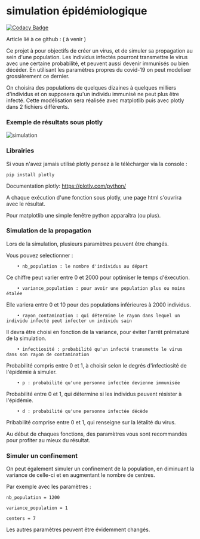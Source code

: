
# simulation épidémiologique 

[![Codacy Badge](https://api.codacy.com/project/badge/Grade/1be197d831a742f5af9d86e04a70721f)](https://app.codacy.com/manual/antoninlefevre45/simulation_virus_covid-19?utm_source=github.com&utm_medium=referral&utm_content=antonin-lfv/simulation_virus_covid-19&utm_campaign=Badge_Grade_Dashboard)

Article lié à ce github : ( à venir )

Ce projet à pour objectifs de créer un virus, et de simuler sa propagation au sein d'une population. Les individus infectés pourront transmettre le virus avec une certaine probabilité, et peuvent aussi devenir immunisés ou bien décéder. 
En utilisant les paramètres propres du covid-19 on peut modeliser grossièrement ce dernier.

On choisira des populations de quelques dizaines à quelques milliers d'individus et on supposera qu'un individu immunisé ne peut plus être infecté.
Cette modélisation sera réalisée avec matplotlib puis avec plotly dans 2 fichiers différents.

### Exemple de résultats sous plotly

![simulation](https://user-images.githubusercontent.com/63207451/87425516-11c8b800-c5de-11ea-855a-641e82b8ee96.png)

### Librairies

Si vous n'avez jamais utilisé plotly pensez à le télécharger via la console :


	pip install plotly


Documentation plotly: <https://plotly.com/python/>

A chaque exécution d'une fonction sous plotly, une page html s'ouvrira avec le résultat.

Pour matplotlib une simple fenêtre python apparaîtra (ou plus).


### Simulation de la propagation

Lors de la simulation, plusieurs paramètres peuvent être changés.

Vous pouvez selectionner :
  
		• nb_population : le nombre d'individus au départ

Ce chiffre peut varier entre 0 et 2000 pour optimiser le temps d'éxecution. 


  
		• variance_population : pour avoir une population plus ou moins étalée

Elle variera entre 0 et 10 pour des populations inférieures à 2000 individus.


 
 		• rayon_contamination : qui détermine le rayon dans lequel un individu infecté peut infecter un individu sain

Il devra être choisi en fonction de la variance, pour éviter l'arrêt prématuré de la simulation.


	
		• infectiosité : probabilité qu'un infecté transmette le virus dans son rayon de contamination

Probabilité compris entre 0 et 1, à choisir selon le degrés d'infectiosité de l'épidémie à simuler.



		• p : probabilité qu'une personne infectée devienne immunisée
	
Probabilité entre 0 et 1, qui détermine si les individus peuvent résister à l'épidémie.


	
		• d : probabilité qu'une personne infectée décède 

Pribabilité comprise entre 0 et 1, qui renseigne sur la létalité du virus.




Au début de chaques fonctions, des paramètres vous sont recommandés pour profiter au mieux du résultat. 

### Simuler un confinement 

On peut également simuler un confinement de la population, en diminuant la variance de celle-ci et en augmentant le nombre de centres.

Par exemple avec les paramètres :

	nb_population = 1200
	
	variance_population = 1
	
	centers = 7


Les autres paramètres peuvent être évidemment changés.

